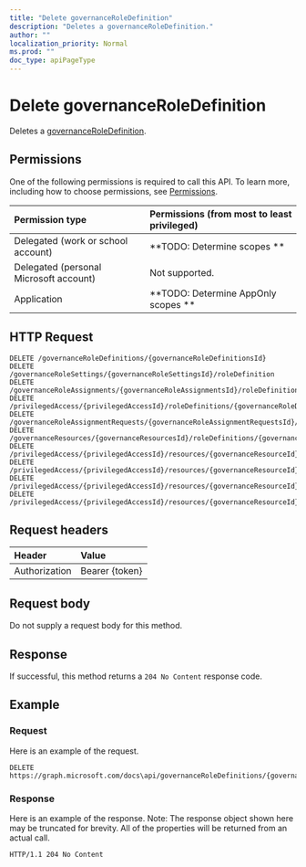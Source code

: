 ```yaml
---
title: "Delete governanceRoleDefinition"
description: "Deletes a governanceRoleDefinition."
author: ""
localization_priority: Normal
ms.prod: ""
doc_type: apiPageType
---
```


# Delete governanceRoleDefinition

Deletes a [governanceRoleDefinition](../resources/governanceroledefinition.md).

## Permissions
One of the following permissions is required to call this API. To learn more, including how to choose permissions, see [Permissions](/concepts/permissions-reference.md).

|Permission type|Permissions (from most to least privileged)|
|:---|:---|
|Delegated (work or school account)|**TODO: Determine scopes **|
|Delegated (personal Microsoft account)|Not supported.|
|Application|**TODO: Determine AppOnly scopes **|

## HTTP Request
<!-- {
  "blockType": "ignored"
}
-->
``` http
DELETE /governanceRoleDefinitions/{governanceRoleDefinitionsId}
DELETE /governanceRoleSettings/{governanceRoleSettingsId}/roleDefinition
DELETE /governanceRoleAssignments/{governanceRoleAssignmentsId}/roleDefinition
DELETE /privilegedAccess/{privilegedAccessId}/roleDefinitions/{governanceRoleDefinitionId}
DELETE /governanceRoleAssignmentRequests/{governanceRoleAssignmentRequestsId}/roleDefinition
DELETE /governanceResources/{governanceResourcesId}/roleDefinitions/{governanceRoleDefinitionId}
DELETE /privilegedAccess/{privilegedAccessId}/resources/{governanceResourceId}/roleDefinitions/{governanceRoleDefinitionId}
DELETE /privilegedAccess/{privilegedAccessId}/resources/{governanceResourceId}/roleAssignments/{governanceRoleAssignmentId}/roleDefinition
DELETE /privilegedAccess/{privilegedAccessId}/resources/{governanceResourceId}/roleDefinitions/{governanceRoleDefinitionId}/roleSetting/roleDefinition
DELETE /privilegedAccess/{privilegedAccessId}/resources/{governanceResourceId}/roleAssignmentRequests/{governanceRoleAssignmentRequestId}/roleDefinition
```

## Request headers
|Header|Value|
|:---|:---|
|Authorization|Bearer {token}|

## Request body
Do not supply a request body for this method.

## Response
If successful, this method returns a `204 No Content` response code.

## Example

### Request
Here is an example of the request.
<!-- {
  "blockType": "request",
  "name": "delete_governanceroledefinition"
}
-->
``` http
DELETE https://graph.microsoft.com/docs\api/governanceRoleDefinitions/{governanceRoleDefinitionsId}
```

### Response
Here is an example of the response. Note: The response object shown here may be truncated for brevity. All of the properties will be returned from an actual call.
<!-- {
  "blockType": "response",
  "truncated": true
}
-->
``` http
HTTP/1.1 204 No Content
```

